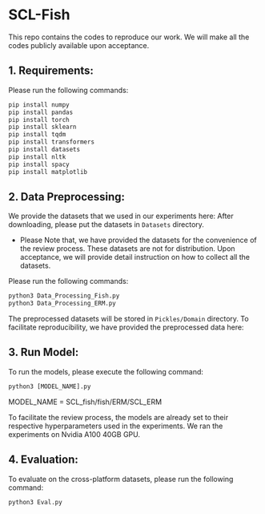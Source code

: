 # SCL-Fish


This repo contains the codes to reproduce our work. We will make all the codes publicly available upon acceptance.


## 1. Requirements:

Please run the following commands:</br>
```diff
pip install numpy
pip install pandas
pip install torch
pip install sklearn
pip install tqdm
pip install transformers
pip install datasets
pip install nltk
pip install spacy
pip install matplotlib
```


## 2. Data Preprocessing:

We provide the datasets that we used in our experiments here:
After downloading, please put the datasets in ```Datasets``` directory.</br>

+ Please Note that, we have provided the datasets for the convenience of the review process. These datasets are not for distribution. Upon acceptance, we will provide detail instruction on how to collect all the datasets.


Please run the following commands:
```diff
python3 Data_Processing_Fish.py
python3 Data_Processing_ERM.py
```

The preprocessed datasets will be stored in ```Pickles/Domain``` directory.
To facilitate reproducibility, we have provided the preprocessed data here: 



## 3. Run Model:

To run the models, please execute the following command:
```diff
python3 [MODEL_NAME].py
```
MODEL_NAME = SCL_fish/fish/ERM/SCL_ERM

To facilitate the review process, the models are already set to their respective hyperparameters used in the experiments.
We ran the experiments on Nvidia A100 40GB GPU.



## 4. Evaluation:

To evaluate on the cross-platform datasets, please run the following command:
```diff
python3 Eval.py
```
